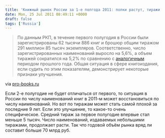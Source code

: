 ```yaml
---
title: 'Книжный рынок России за 1-е полгода 2011: полки растут, тиражи падают'
date: Mon, 25 Jul 2011 08:49:11 +0000
draft: false
tags: ['Russia']
---
```


> По данным РКП, в течение первого полугодия в России были зарегистрированы 62 тысячи 886 книг и брошюр общим тиражом 291 миллион 85 тысяч экземпляров. Соответственно, число зарегистрированных наименований выросло на 5,6%, а объем тиражей сократился на 5,2% по сравнению с [аналогичным](http://pro-books.ru/news/3/4918) периодом прошлого года. Общая ситуация в сфере книгоиздания, если судить по этим показателям, демонстрирует некоторые признаки улучшения.

via [pro-books.ru](http://pro-books.ru/news/3/7611)

Если 2-е полугодие не будет отличаться от первого, то ситуация в России по числу наименований книг в 2011-м может восстановиться по числу наименований. Но вот по тиражам может стать самой плохой за последние 9 лет. Если это улучшение, то какое-то очень специфическое. Средний тираж за первое полугодие впервые стал меньше 5 тысяч. Число наименований, издаваемых небольшими тиражами, продолжает расти. Так что годовой объём рынка вряд ли составит больше 70 млрд руб.